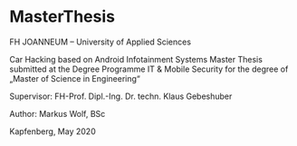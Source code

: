 # MasterThesis

FH JOANNEUM – University of Applied Sciences

Car Hacking based on Android Infotainment Systems
Master Thesis
submitted at the Degree Programme IT & Mobile Security
for the degree of „Master of Science in Engineering“

Supervisor:
FH-Prof. Dipl.-Ing. Dr. techn. Klaus Gebeshuber

Author:
Markus Wolf, BSc

Kapfenberg, May 2020
